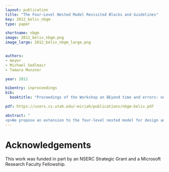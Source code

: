 ```yaml
---
layout: publication
title: "The Four-Level Nested Model Revisited Blocks and Guidelines"
key: 2012_beliv_nbgm
type: paper

shortname: nbgm
image: 2012_beliv_nbgm.png
image_large: 2012_beliv_nbgm_large.png


authors: 
- meyer
- Michael Sedlmair
- Tamara Munzner

year: 2012

bibentry: inproceedings
bib:
  booktitle: "Proceedings of the Workshop on BEyond time and errors: novel evaLuation methods for Information Visualization (BELIV)"

pdf: https://users.cs.utah.edu/~miriah/publications/nbgm-beliv.pdf

abstract: "
<p>We propose an extension to the four-level nested model for design and validation of visualization systems that defines the term 'guidelines' in terms of blocks at each level. Blocks are the outcomes of the design process at a specific level, and guidelines discuss relationships between these blocks. Within-level guidelines provide comparisons for blocks within the same level, while between-level guidelines provide mappings between adjacent levels of design. These guidelines help a designer choose which abstractions, techniques, and algorithms are reasonable to combine when building a visualization system. This definition of guideline allows analysis of how the validation efforts in different kinds of papers typically lead to different kinds of guidelines. Analysis through the lens of blocks and guidelines also led us to identify four major needs: a definition of the meaning of block at the problem level; mid-level task taxonomies to fill in the blocks at the abstraction level; refinement of the model itself at the abstraction level; and a more complete set of guidelines that map up from the algorithm level to the technique level. These gaps in visualization knowledge present rich opportunities for future work.</p>"
---
```


# Acknowledgements

This work was funded in part by an NSERC Strategic Grant and a
Microsoft Research Faculty Fellowship.
